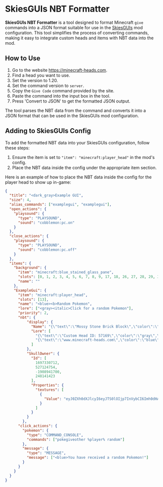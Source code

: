 # SkiesGUIs NBT Formatter

**SkiesGUIs NBT Formatter** is a tool designed to format Minecraft `give` commands into a JSON format suitable for use in the [SkiesGUIs](https://modrinth.com/mod/skiesguis) mod configuration. This tool simplifies the process of converting commands, making it easy to integrate custom heads and items with NBT data into the mod.


## How to Use

1. Go to the website https://minecraft-heads.com.
2. Find a head you want to use.
3. Set the version to 1.20.
4. Set the command version to `server`.
5. Copy the `Give Code` command provided by the site.
6. Paste the command into the input box in the tool.
7. Press 'Convert to JSON' to get the formatted JSON output.

The tool parses the NBT data from the command and converts it into a JSON format that can be used in the SkiesGUIs mod configuration.

## Adding to SkiesGUIs Config

To add the formatted NBT data into your SkiesGUIs configuration, follow these steps:

1. Ensure the item is set to `"item": "minecraft:player_head"` in the mod's config.
2. Place the NBT data inside the config under the appropriate item section.

Here is an example of how to place the NBT data inside the config for the player head to show up in-game:

```json
{
  "title": "<dark_gray>Example GUI",
  "size": 4,
  "alias_commands": ["examplegui", "examplegui"],
  "open_actions": {
    "playsound": {
      "type": "PLAYSOUND",
      "sound": "cobblemon:pc.on"
    }
  },
  "close_actions": {
    "playsound": {
      "type": "PLAYSOUND",
      "sound": "cobblemon:pc.off"
    }
  },
  "items": {
    "background": {
      "item": "minecraft:blue_stained_glass_pane",
      "slots": [0, 1, 2, 3, 4, 5, 6, 7, 8, 9, 17, 18, 26, 27, 28, 29, 30, 31, 32, 33, 34, 35],
      "name": ""
    },
    "ExampleGui": {
      "item": "minecraft:player_head",
      "slots": [13],
      "name": "<blue><b>Random Pokemon",
      "lore": ["<gray><italic>Click for a random Pokemon"],
      "priority": 2,
      "nbt": {
          "display": {
            "Name": "{\"text\":\"Mossy Stone Brick Block\",\"color\":\"gold\",\"underlined\":true,\"bold\":true,\"italic\":false}",
            "Lore": [
              "{\"text\":\"Custom Head ID: 57169\",\"color\":\"gray\",\"italic\":false}",
              "{\"text\":\"www.minecraft-heads.com\",\"color\":\"blue\",\"italic\":false}"
            ]
          },
          "SkullOwner": {
            "Id": [
              1697330712,
              527124754,
              -1908941700,
              248141423
            ],
            "Properties": {
              "textures": [
                {
                  "Value": "eyJ0ZXh0dXJlcyI6eyJTS0lOIjp7InVybCI6Imh0dHA6Ly90ZXh0dXJlcy5taW5lY3JhZnQubmV0L3RleHR1cmUvNzlhMjQxZmZmMzcyMDZlMGRiOTc2Yzc5MmFjMjMzOGIyY2MzOWVhYmFlODNjN2Q0NjczYTFiM2RiYzNmNDBlYiJ9fX0="
                }
              ]
            }
          }
        },
      "click_actions": {
        "pokemon": {
          "type": "COMMAND_CONSOLE",
          "commands": ["pokegiveother %player% random"]
        },
        "message": {
          "type": "MESSAGE",
          "message": ["<blue>You have received a random Pokemon!"]
        }
      }
    }
  }
}

